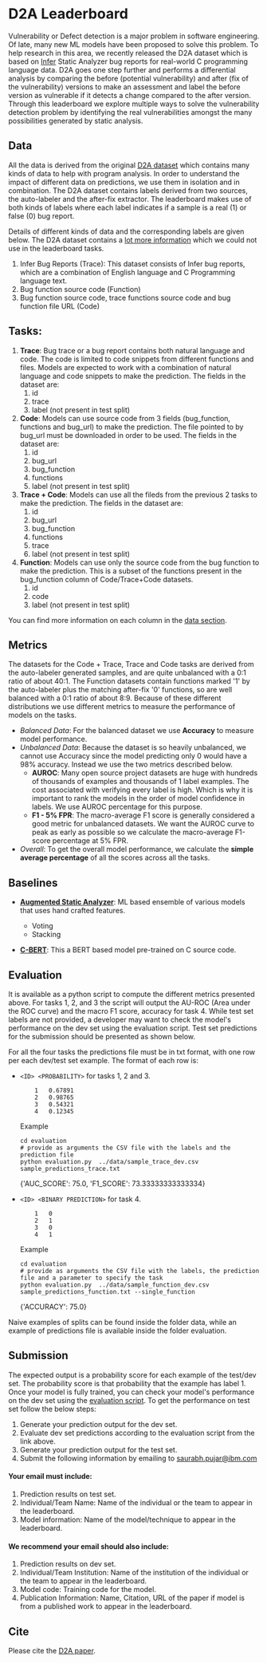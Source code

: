 # D2A Leaderboard

Vulnerability or Defect detection is a major problem in software engineering. Of late, many new ML models have been proposed to solve this problem. To help research in this area, we recently released the D2A dataset which is based on [Infer](https://fbinfer.com/) Static Analyzer bug reports for real-world C programming language data. D2A goes one step further and performs a differential analysis by comparing the before (potential vulnerability) and after (fix of the vulnerability) versions to make an assessment and label the before version as vulnerable if it detects a change compared to the after version. Through this leaderboard we explore multiple ways to solve the vulnerability detection problem by identifying the real vulnerabilities amongst the many possibilities generated by static analysis. 

## Data

All the data is derived from the original [D2A dataset](https://developer.ibm.com/exchanges/data/all/d2a/) which contains many kinds of data to help with program analysis. In order to understand the
impact of different data on predictions, we use them in isolation and in combination. The D2A dataset contains labels derived from two sources, the auto-labeler and the after-fix extractor. The leaderboard makes use
of both kinds of labels where each label indicates if a sample is a real (1) or false (0) bug report.

Details of different kinds of data and the corresponding labels are given below. The D2A dataset contains a [lot more information](https://github.com/IBM/D2A/blob/main/docs/dataset_stats.md) which we could not use in the leaderboard tasks.

1. Infer Bug Reports (Trace): This dataset consists of Infer bug reports, which are a combination of English language and C Programming language text.
3. Bug function source code (Function)
4. Bug function source code, trace functions source code and bug function file URL (Code)

## Tasks:

1. **Trace**: Bug trace or a bug report contains both natural language and code. The code is limited to code snippets from different functions and files. Models are expected to work with a combination of natural language and code snippets to make the prediction. The fields in the dataset are:
	1. id
	2. trace
	3. label (not present in test split)
2. **Code**: Models can use source code from 3 fields (bug_function, functions and bug_url) to make the prediction. The file pointed to by bug_url must be downloaded in order to be used. The fields in the dataset are:
	1. id
	2. bug_url
	3. bug_function
	4. functions
	5. label (not present in test split)
3. **Trace + Code**: Models can use all the fileds from the previous 2 tasks to make the prediction.
The fields in the dataset are:
	1. id
	2. bug_url
	3. bug_function
	4. functions
	5. trace
	6. label (not present in test split)
4. **Function**: Models can use only the source code from the bug function to make the prediction. This is a subset of the functions present in the bug_function column of Code/Trace+Code datasets.
	1. id
	2. code
	3. label (not present in test split)

You can find more information on each column in the [data section](/leaderboard/data/README.md).

## Metrics

The datasets for the Code + Trace, Trace and Code tasks are derived from the auto-labeler generated samples, and are quite unbalanced with a 0:1 ratio of about 40:1. 
The Function datasets contain functions marked '1' by the auto-labeler plus the matching after-fix '0' functions, so are well balanced with a 0:1 ratio of about 8:9. 
Because of these different distributions we use different metrics to measure the performance of models on the tasks.

* *Balanced Data*: For the balanced dataset we use **Accuracy** to measure model performance.
* *Unbalanced Data*: Because the dataset is so heavily unbalanced, we cannot use Accuracy since the model predicting only 0 would have a 98% accuracy. Instead we use the two metrics described below.
  * **AUROC**: Many open source project datasets are huge with hundreds of thousands of examples and thousands of 1 label examples. The cost associated with verifying every label is high. Which is why it is important to rank the models in the order of model confidence in labels. We use AUROC percentage for this purpose.
  * **F1 - 5% FPR**: The macro-average F1 score is generally considered a good metric for unbalanced datasets. We want the AUROC curve to peak as early as possible so we calculate the macro-average F1-score percentage at 5% FPR.
* *Overall*: To get the overall model performance, we calculate the **simple average percentage** of all the scores across all the tasks.

## Baselines

* [**Augmented Static Analyzer**](https://arxiv.org/pdf/2102.07995.pdf): ML based ensemble of various models that uses hand crafted features.
	* Voting
	* Stacking

* [**C-BERT**](https://arxiv.org/pdf/2006.12641.pdf): This a BERT based model pre-trained on C source code. 

## Evaluation

It is available as a python script to compute the different metrics presented above. For tasks 1, 2, and 3 the script will output the AU-ROC (Area under the ROC curve) and the macro F1 score, accuracy for task 4. While test set labels are not provided, a developer may want to check the model's performance on the dev set using the evaluation script. Test set predictions for the submission should be presented as shown below.

For all the four tasks the predictions file must be in txt format, with one row per each dev/test set example. The format of each row is: 
- ```<ID> <PROBABILITY>``` for tasks 1, 2 and 3. 
	
	```
		1   0.67891
		2   0.98765
		3   0.54321
		4   0.12345
	```

	Example
	```
	cd evaluation
	# provide as arguments the CSV file with the labels and the prediction file 
	python evaluation.py  ../data/sample_trace_dev.csv sample_predictions_trace.txt
	```
	{'AUC_SCORE': 75.0, 'F1_SCORE': 73.33333333333334}

- ```<ID> <BINARY PREDICTION>``` for task 4. 
	```
		1   0
		2   1
		3   0
		4   1
	```

	Example 
	```
	cd evaluation
	# provide as arguments the CSV file with the labels, the prediction file and a parameter to specify the task
	python evaluation.py  ../data/sample_function_dev.csv sample_predictions_function.txt --single_function
	```
	{'ACCURACY': 75.0}

Naive examples of splits can be found inside the folder data, while an example of predictions file is available inside the folder evaluation.


## Submission

The expected output is a probability score for each example of the test/dev set. The probability score is that probability that the example has label 1. Once your model is fully trained, you can check your model's performance on the dev set using the [evaluation script](/leaderboard/evaluation/evaluation.py). To get the performance on test set follow the below steps:

1. Generate your prediction output for the dev set.
2. Evaluate dev set predictions according to the evaluation script from the link above.
3. Generate your prediction output for the test set.
4. Submit the following information by emailing to saurabh.pujar@ibm.com

#### Your email must include:

1. Prediction results on test set.
2. Individual/Team Name: Name of the individual or the team to appear in the leaderboard.
3. Model information: Name of the model/technique to appear in the leaderboard.

#### We recommend your email should also include:

1. Prediction results on dev set.
2. Individual/Team Institution: Name of the institution of the individual or the team to appear in the leaderboard.
3. Model code: Training code for the model.
4. Publication Information: Name, Citation, URL of the paper if model is from a published work to appear in the leaderboard.

## Cite

Please cite the [D2A paper](https://arxiv.org/abs/2102.07995).
